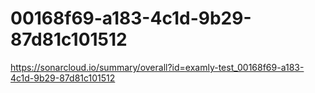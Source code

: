 # 00168f69-a183-4c1d-9b29-87d81c101512
https://sonarcloud.io/summary/overall?id=examly-test_00168f69-a183-4c1d-9b29-87d81c101512
